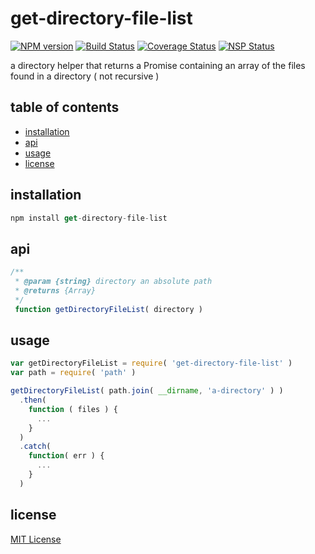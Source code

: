 # get-directory-file-list
[![NPM version][npm-image]][npm-url] [![Build Status][travis-image]][travis-url] [![Coverage Status][coveralls-image]][coveralls-url] [![NSP Status][nsp-image]][nsp-url]

a directory helper that returns a Promise containing an array of the files found in a directory ( not recursive )

## table of contents
* [installation](#installation)
* [api](#api)
* [usage](#usage)
* [license](#license)

## installation
```javascript
npm install get-directory-file-list
```

## api
```javascript
/**
 * @param {string} directory an absolute path
 * @returns {Array}
 */
 function getDirectoryFileList( directory )
```

## usage
```javascript
var getDirectoryFileList = require( 'get-directory-file-list' )
var path = require( 'path' )

getDirectoryFileList( path.join( __dirname, 'a-directory' ) )
  .then(
    function ( files ) {
      ...
    }
  )
  .catch(
    function( err ) {
      ...
    }
  )
```

## license
[MIT License][mit-license]

[coveralls-image]: https://coveralls.io/repos/github/dan-nl/get-directory-file-list/badge.svg?branch=master
[coveralls-url]: https://coveralls.io/github/dan-nl/get-directory-file-list?branch=master
[mit-license]: https://raw.githubusercontent.com/dan-nl/get-directory-file-list/master/license.txt
[npm-image]: https://img.shields.io/npm/v/get-directory-file-list.svg
[npm-url]: https://www.npmjs.com/package/get-directory-file-list
[nsp-image]: https://nodesecurity.io/orgs/githubdan-nl/projects/efe2c75e-433a-421b-8c24-b3f5b97cb693/badge
[nsp-url]: https://nodesecurity.io/orgs/githubdan-nl/projects/efe2c75e-433a-421b-8c24-b3f5b97cb693
[travis-image]: https://travis-ci.org/dan-nl/get-directory-file-list.svg?branch=master
[travis-url]: https://travis-ci.org/dan-nl/get-directory-file-list
